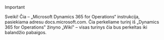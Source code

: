 > [!IMPORTANT]
> Sveiki! Čia – „Microsoft Dynamics 365 for Operations“ instrukcija, pasiekiama adresu docs.microsoft.com. Čia perkeliame turinį iš „Dynamics 365 for Operations‟ žinyno „Wiki‟ – visas turinys čia bus perkeltas iki balandžio pabaigos. 

